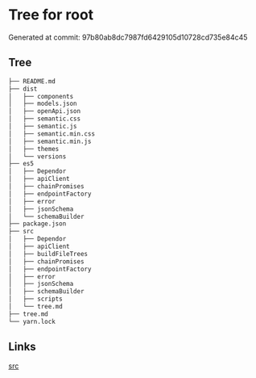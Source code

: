 # Tree for root
Generated at commit: 97b80ab8dc7987fd6429105d10728cd735e84c45
## Tree
```bash
├── README.md
├── dist
│   ├── components
│   ├── models.json
│   ├── openApi.json
│   ├── semantic.css
│   ├── semantic.js
│   ├── semantic.min.css
│   ├── semantic.min.js
│   ├── themes
│   └── versions
├── es5
│   ├── Dependor
│   ├── apiClient
│   ├── chainPromises
│   ├── endpointFactory
│   ├── error
│   ├── jsonSchema
│   └── schemaBuilder
├── package.json
├── src
│   ├── Dependor
│   ├── apiClient
│   ├── buildFileTrees
│   ├── chainPromises
│   ├── endpointFactory
│   ├── error
│   ├── jsonSchema
│   ├── schemaBuilder
│   ├── scripts
│   └── tree.md
├── tree.md
└── yarn.lock

```

## Links
[src](src/tree.md)
